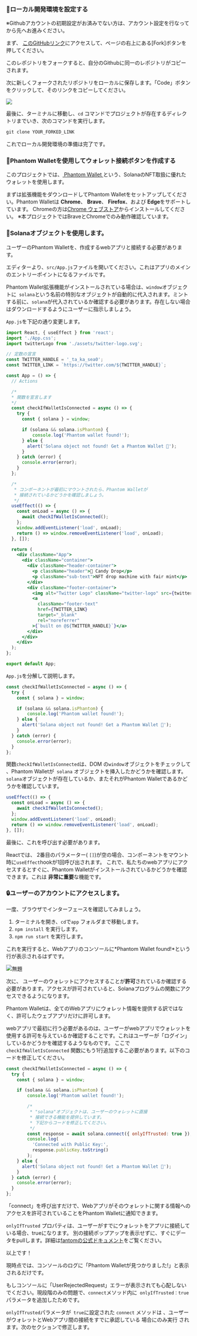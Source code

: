 ###  🤖ローカル開発環境を設定する
※Githubアカウントの初期設定がお済みでない方は、アカウント設定を行なってから先へお進みください。

まず、 [このGitHubリンク](https://github.com/shiftbase-xyz/nft-drop-starter-project)にアクセスして、ページの右上にある[Fork]ボタンを押してください。

このレポジトリをフォークすると、自分のGithubに同一のレポジトリがコピーされます。

次に新しくフォークされたリポジトリをローカルに保存します。「Code」ボタンをクリックして、そのリンクをコピーしてください。

![](/public/images/Solana-NFT-mint/section1/1_1_1.png)


最後に、ターミナルに移動し、`cd` コマンドでプロジェクトが存在するディレクトリまでいき、次のコマンドを実行します。

```txt
git clone YOUR_FORKED_LINK
```

これでローカル開発環境の準備は完了です。


###  🔌Phantom Walletを使用してウォレット接続ボタンを作成する

このプロジェクトでは、[ Phantom Wallet ](https://phantom.app/)という、SolanaのNFT取扱に優れたウォレットを使用します。

まずは拡張機能をダウンロードしてPhantom Walletをセットアップしてください。Phantom Walletは **Chrome**、  **Brave**、  **Firefox**、および **Edge**をサポートしています。
Chromeの方は[Chrome ウェブストア](https://chrome.google.com/webstore/detail/phantom/bfnaelmomeimhlpmgjnjophhpkkoljpa)からインストールしてください。
※本プロジェクトではBraveとChromeでのみ動作確認しています。

### **👻Solanaオブジェクトを使用します。**

ユーザーのPhantom Walletを、作成するwebアプリと接続する必要があります。<br>

エディターより、`src/App.js`ファイルを開いてください。これはアプリのメインのエントリーポイントになるファイルです。

 Phantom Wallet拡張機能がインストールされている場合は、`window`オブジェクトに` solana`という名前の特別なオブジェクトが自動的に代入されます。ミントする前に、`solana`が代入されているか確認する必要があります。存在しない場合はダウンロードするようにユーザーに指示しましょう。

`App.js`を下記の通り変更します。
```jsx
import React, { useEffect } from 'react';
import './App.css';
import twitterLogo from './assets/twitter-logo.svg';

// 定数の宣言
const TWITTER_HANDLE = '_ta_ka_sea0';
const TWITTER_LINK = `https://twitter.com/${TWITTER_HANDLE}`;

const App = () => {
  // Actions

  /*
  * 関数を宣言します
  */
  const checkIfWalletIsConnected = async () => {
    try {
      const { solana } = window;

      if (solana && solana.isPhantom) {
          console.log('Phantom wallet found!');
      } else {
        alert('Solana object not found! Get a Phantom Wallet 👻');
      }
    } catch (error) {
      console.error(error);
    }
  };

  /*
   * コンポーネントが最初にマウントされたら、Phantom Walletが
   * 接続されているかどうかを確認しましょう。
   */
  useEffect(() => {
    const onLoad = async () => {
      await checkIfWalletIsConnected();
    };
    window.addEventListener('load', onLoad);
    return () => window.removeEventListener('load', onLoad);
  }, []);

  return (
    <div className="App">
      <div className="container">
        <div className="header-container">
          <p className="header">🍭 Candy Drop</p>
          <p className="sub-text">NFT drop machine with fair mint</p>
        </div>
        <div className="footer-container">
          <img alt="Twitter Logo" className="twitter-logo" src={twitterLogo} />
          <a
            className="footer-text"
            href={TWITTER_LINK}
            target="_blank"
            rel="noreferrer"
          >{`built on @${TWITTER_HANDLE}`}</a>
        </div>
      </div>
    </div>
  );
};

export default App;
```

`App.js`を分解して説明します。

```jsx
const checkIfWalletIsConnected = async () => {
  try {
    const { solana } = window;

    if (solana && solana.isPhantom) {
        console.log('Phantom wallet found!');
    } else {
      alert('Solana object not found! Get a Phantom Wallet 👻');
    }
  } catch (error) {
    console.error(error);
  }
};
```

 関数`checkIfWalletIsConnected`は、DOM の`window`オブジェクトをチェックして 、Phantom Walletが` solana` オブジェクトを挿入したかどうかを確認します。`solana`オブジェクトが存在しているか、またそれがPhantom Walletであるかどうかを確認しています。


```jsx
useEffect(() => {
  const onLoad = async () => {
    await checkIfWalletIsConnected();
  };
  window.addEventListener('load', onLoad);
  return () => window.removeEventListener('load', onLoad);
}, []);
```

最後に、これを呼び出す必要があります。

Reactでは、   2番目のパラメーター(  `[]`)が空の場合、コンポーネントをマウント時に`useEffect`hookが1回呼び出されます。
これで、私たちのwebアプリにアクセスするとすぐに、Phantom Walletがインストールされているかどうかを確認できます。これは  **非常に重要**な機能です。


### **🔒ユーザーのアカウントにアクセスします。**

一度、ブラウザでインターフェースを確認してみましょう。
1. ターミナルを開き、`cd`で`app` フォルダまで移動します。
2. `npm install` を実行します。
3.  `npm run start` を実行します。

これを実行すると、Webアプリのコンソールに*Phantom Wallet found!*という行が表示されるはずです。

![無題](/public/images/Solana-NFT-mint/section1/1_1_2.png)

次に、  ユーザーのウォレットにアクセスすることが**許可**されているか確認する必要があります。アクセスが許可されていると、Solanaプログラムの関数にアクセスできるようになります。

Phantom Walletは、全てのWebアプリにウォレット情報を提供する訳ではなく、許可したウェブアプリだけに許可します。


webアプリで最初に行う必要があるのは、ユーザーがwebアプリでウォレットを使用する許可を与えているか確認することです。これはユーザーが「ログイン」しているかどうかを確認するようなものです。
ここで  `checkIfWalletIsConnected` 関数にもう1行追加するこ必要があります。以下のコードを修正してください。

```jsx
const checkIfWalletIsConnected = async () => {
  try {
    const { solana } = window;

    if (solana && solana.isPhantom) {
        console.log('Phantom wallet found!');

        /*
         * "solana"オブジェクトは、ユーザーのウォレットに直接
         * 接続できる機能を提供しています。
         * 下記からコードを修正してください。
         */
        const response = await solana.connect({ onlyIfTrusted: true });
        console.log(
          'Connected with Public Key:',
          response.publicKey.toString()
        );
    } else {
      alert('Solana object not found! Get a Phantom Wallet 👻');
    }
  } catch (error) {
    console.error(error);
  }
};
```

「connect」を呼び出すだけで、Webアプリがそのウォレットに関する情報へのアクセスを許可されていることをPhantom Walletに通知できます。

`onlyIfTrusted` プロパティは、ユーザーがすでにウォレットをアプリに接続している場合、trueになります。
別の接続ポップアップを表示せずに、すぐにデータをpullします。詳細は[fantomの公式ドキュメント](https://docs.phantom.app/integrating/establishing-a-connection#eagerly-connecting)をご覧ください。

以上です！

 現時点では、コンソールのログに「Phantom Walletが見つかりました!」と表示されるだけです。

もしコンソールに「UserRejectedRequest」エラーが表示されても心配しないでください。現段階のみの問題で、`connect`メソッド内に` onlyIfTrusted：true`パラメータを追加したためです。

`onlyIfTrusted`パラメータが` true`に設定された `connect` メソッドは 、ユーザーがウォレットとWebアプリ間の接続をすでに承認している 場合にのみ実行 されます。次のセクションで修正します。
